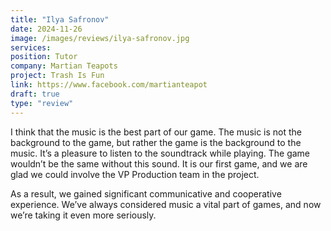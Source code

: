 ```yaml
---
title: "Ilya Safronov"
date: 2024-11-26
image: /images/reviews/ilya-safronov.jpg
services:
position: Tutor
company: Martian Teapots
project: Trash Is Fun
link: https://www.facebook.com/martianteapot
draft: true
type: "review"
---
```


I think that the music is the best part of our game. The music is not the background to the game, but rather the game is the background to the music. It’s a pleasure to listen to the soundtrack while playing. The game wouldn’t be the same without this sound. It is our first game, and we are glad we could involve the VP Production team in the project.

<!--more-->

As a result, we gained significant communicative and cooperative experience. We’ve always considered music a vital part of games, and now we’re taking it even more seriously.